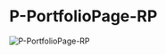 # P-PortfolioPage-RP

![P-PortfolioPage-RP](https://user-images.githubusercontent.com/101873227/207323056-c716a3f2-a9ac-47d6-9639-365aa2147e77.gif)
